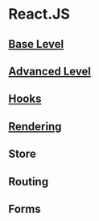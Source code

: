 # React.JS

## [Base Level](./react_base.md)
## [Advanced Level](./react_advanced.md)
## [Hooks](./react_hooks.md)
## [Rendering](./react_rendering.md)
## Store
## Routing
## Forms
